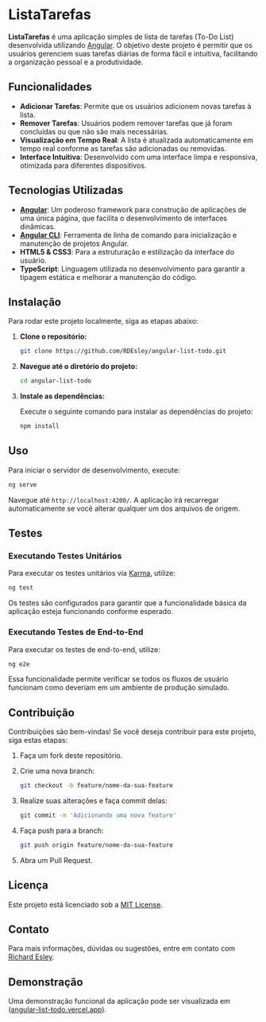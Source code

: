 # ListaTarefas

**ListaTarefas** é uma aplicação simples de lista de tarefas (To-Do List) desenvolvida utilizando [Angular](https://angular.io). O objetivo deste projeto é permitir que os usuários gerenciem suas tarefas diárias de forma fácil e intuitiva, facilitando a organização pessoal e a produtividade.

## Funcionalidades

- **Adicionar Tarefas**: Permite que os usuários adicionem novas tarefas à lista.
- **Remover Tarefas**: Usuários podem remover tarefas que já foram concluídas ou que não são mais necessárias.
- **Visualização em Tempo Real**: A lista é atualizada automaticamente em tempo real conforme as tarefas são adicionadas ou removidas.
- **Interface Intuitiva**: Desenvolvido com uma interface limpa e responsiva, otimizada para diferentes dispositivos.

## Tecnologias Utilizadas

- **[Angular](https://angular.io)**: Um poderoso framework para construção de aplicações de uma única página, que facilita o desenvolvimento de interfaces dinâmicas.
- **[Angular CLI](https://github.com/angular/angular-cli)**: Ferramenta de linha de comando para inicialização e manutenção de projetos Angular.
- **HTML5 & CSS3**: Para a estruturação e estilização da interface do usuário.
- **TypeScript**: Linguagem utilizada no desenvolvimento para garantir a tipagem estática e melhorar a manutenção do código.

## Instalação

Para rodar este projeto localmente, siga as etapas abaixo:

1. **Clone o repositório:**

   ```bash
   git clone https://github.com/RDEsley/angular-list-todo.git
   ```

2. **Navegue até o diretório do projeto:**

   ```bash
   cd angular-list-todo
   ```

3. **Instale as dependências:**

   Execute o seguinte comando para instalar as dependências do projeto:

   ```bash
   npm install
   ```

## Uso

Para iniciar o servidor de desenvolvimento, execute:

```bash
ng serve
```

Navegue até `http://localhost:4200/`. A aplicação irá recarregar automaticamente se você alterar qualquer um dos arquivos de origem.

## Testes

### Executando Testes Unitários

Para executar os testes unitários via [Karma](https://karma-runner.github.io), utilize:

```bash
ng test
```

Os testes são configurados para garantir que a funcionalidade básica da aplicação esteja funcionando conforme esperado.

### Executando Testes de End-to-End

Para executar os testes de end-to-end, utilize:

```bash
ng e2e
```

Essa funcionalidade permite verificar se todos os fluxos de usuário funcionam como deveriam em um ambiente de produção simulado.

## Contribuição

Contribuições são bem-vindas! Se você deseja contribuir para este projeto, siga estas etapas:

1. Faça um fork deste repositório.
2. Crie uma nova branch:

   ```bash
   git checkout -b feature/nome-da-sua-feature
   ```

3. Realize suas alterações e faça commit delas:

   ```bash
   git commit -m 'Adicionando uma nova feature'
   ```

4. Faça push para a branch:

   ```bash
   git push origin feature/nome-da-sua-feature
   ```

5. Abra um Pull Request.

## Licença

Este projeto está licenciado sob a [MIT License](LICENSE).

## Contato

Para mais informações, dúvidas ou sugestões, entre em contato com [Richard Esley](https://github.com/RDEsley).

## Demonstração

Uma demonstração funcional da aplicação pode ser visualizada em ([angular-list-todo.vercel.app](https://angular-list-todo.vercel.app)).
